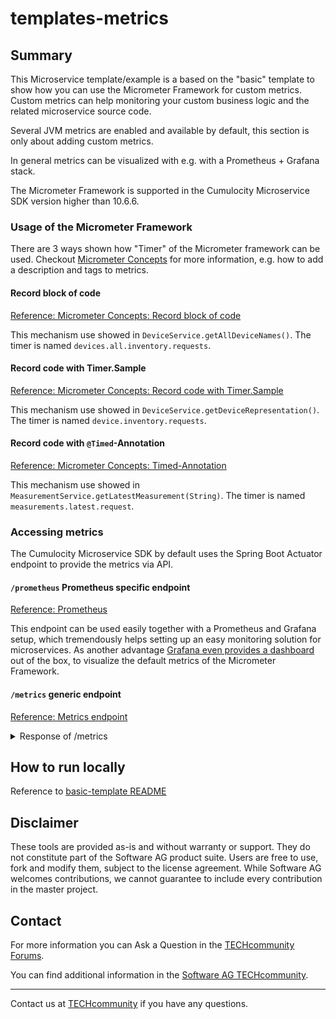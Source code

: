 # templates-metrics

## Summary
This Microservice template/example is a based on the "basic" template to show how you can use the Micrometer Framework for custom metrics. Custom metrics can help monitoring your custom business logic and the related microservice source code.

Several JVM metrics are enabled and available by default, this section is only about adding custom metrics.

In general metrics can be visualized with e.g. with a Prometheus + Grafana stack. 

The Micrometer Framework is supported in the Cumulocity Microservice SDK version higher than 10.6.6.

### Usage of the Micrometer Framework

There are 3 ways shown how "Timer" of the Micrometer framework can be used. Checkout [Micrometer Concepts]( https://micrometer.io/docs/concepts) for more information, e.g. how to add a description and tags to metrics.

#### Record block of code

[Reference: Micrometer Concepts: Record block of code](https://micrometer.io/docs/concepts#_recording_blocks_of_code)

This mechanism use showed in `DeviceService.getAllDeviceNames()`.
The timer is named `devices.all.inventory.requests`.

#### Record code with Timer.Sample

[Reference: Micrometer Concepts: Record code with Timer.Sample](https://micrometer.io/docs/concepts#_storing_start_state_in_timer_sample)

This mechanism use showed in `DeviceService.getDeviceRepresentation()`.
The timer is named `device.inventory.requests`.

#### Record code with `@Timed`-Annotation

[Reference: Micrometer Concepts: Timed-Annotation](https://micrometer.io/docs/concepts#_storing_start_state_in_timer_sample)

This mechanism use showed in `MeasurementService.getLatestMeasurement(String)`.
The timer is named `measurements.latest.request`.

### Accessing metrics

The Cumulocity Microservice SDK by default uses the Spring Boot Actuator endpoint to provide the metrics via API.

#### `/prometheus` Prometheus specific endpoint

[Reference: Prometheus](https://docs.spring.io/spring-boot/docs/current/reference/html/production-ready-features.html#production-ready-metrics-export-prometheus)

This endpoint can be used easily together with a Prometheus and Grafana setup, which tremendously helps setting up an easy monitoring solution for microservices. As another advantage [Grafana even provides a dashboard](https://grafana.com/grafana/dashboards/4701) out of the box, to visualize the default metrics of the Micrometer Framework.

#### `/metrics` generic endpoint

[Reference: Metrics endpoint](https://docs.spring.io/spring-boot/docs/current/reference/html/production-ready-features.html#production-ready-metrics-endpoint)

<details><summary>Response of /metrics</summary>
<p>

See example output below, showing many default metrics.
Please also notice the custom metrics `devices.all.inventory.requests` and `device.inventory.requests`.

To access the values the metrics need to be queried individually, like:
`GET /metrics/device.inventory.requests`


```json
{
    "names": [
        "jvm.threads.states",
        "jvm.gc.memory.promoted",
        "jvm.memory.max",
        "jvm.memory.used",
        "jvm.gc.max.data.size",
        "jvm.memory.committed",
        "system.cpu.count",
        "logback.events",
        "jvm.buffer.memory.used",
        "tomcat.sessions.created",
        "jvm.threads.daemon",
        "system.cpu.usage",
        "jvm.gc.memory.allocated",
        "devices.all.inventory.requests",
        "http.server.requests",
        "tomcat.sessions.expired",
        "jvm.threads.live",
        "jvm.threads.peak",
        "process.uptime",
        "tomcat.sessions.rejected",
        "process.cpu.usage",
        "jvm.classes.loaded",
        "jvm.classes.unloaded",
        "tomcat.sessions.active.current",
        "tomcat.sessions.alive.max",
        "jvm.gc.live.data.size",
        "jvm.gc.pause",
        "device.inventory.requests",
        "jvm.buffer.count",
        "jvm.buffer.total.capacity",
        "tomcat.sessions.active.max",
        "process.start.time"
    ]
}
```

</p>
</details>

## How to run locally

Reference to [basic-template README](https://github.com/SoftwareAG/cumulocity-microservice-templates/tree/feature/metrics-template/creation_of_template_for_metrics_framework/basic#how-to-run-locally)

## Disclaimer

These tools are provided as-is and without warranty or support. They do not constitute part of the Software AG product suite. Users are free to use, fork and modify them, subject to the license agreement. While Software AG welcomes contributions, we cannot guarantee to include every contribution in the master project.

## Contact

For more information you can Ask a Question in the [TECHcommunity Forums](http://tech.forums.softwareag.com/techjforum/forums/list.page?product=cumulocity).

You can find additional information in the [Software AG TECHcommunity](http://techcommunity.softwareag.com/home/-/product/name/cumulocity).

_________________
Contact us at [TECHcommunity](mailto:technologycommunity@softwareag.com?subject=Github/SoftwareAG) if you have any questions.